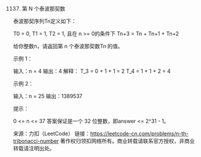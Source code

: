 1137. 第 N 个泰波那契数

泰波那契序列Tn定义如下：

T0 = 0, T1 = 1, T2 = 1, 且在 n >= 0的条件下 Tn+3 = Tn + Tn+1 + Tn+2

给你整数n，请返回第 n 个泰波那契数Tn 的值。


示例 1：

输入：n = 4
输出：4
解释：
T_3 = 0 + 1 + 1 = 2
T_4 = 1 + 1 + 2 = 4


示例 2：

输入：n = 25
输出：1389537


提示：

0 <= n <= 37
答案保证是一个 32 位整数，即answer <= 2^31 - 1。

来源：力扣（LeetCode）
链接：https://leetcode-cn.com/problems/n-th-tribonacci-number
著作权归领扣网络所有。商业转载请联系官方授权，非商业转载请注明出处。